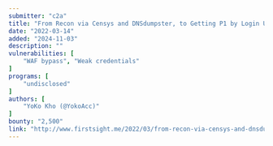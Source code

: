 ```yaml
---
submitter: "c2a"
title: "From Recon via Censys and DNSdumpster, to Getting P1 by Login Using Weak Password – “password”"
date: "2022-03-14"
added: "2024-11-03"
description: ""
vulnerabilities: [
    "WAF bypass", "Weak credentials"
]
programs: [
    "undisclosed"
]
authors: [
    "YoKo Kho (@YokoAcc)"
]
bounty: "2,500"
link: "http://www.firstsight.me/2022/03/from-recon-via-censys-and-dnsdumpster-to-getting-p1-by-login-using-weak-password-password/"
---
```




